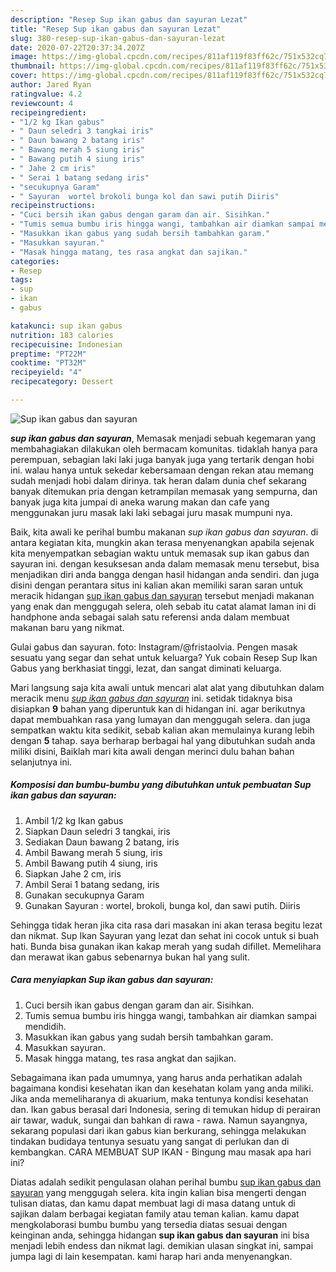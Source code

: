 ```yaml
---
description: "Resep Sup ikan gabus dan sayuran Lezat"
title: "Resep Sup ikan gabus dan sayuran Lezat"
slug: 380-resep-sup-ikan-gabus-dan-sayuran-lezat
date: 2020-07-22T20:37:34.207Z
image: https://img-global.cpcdn.com/recipes/811af119f83ff62c/751x532cq70/sup-ikan-gabus-dan-sayuran-foto-resep-utama.jpg
thumbnail: https://img-global.cpcdn.com/recipes/811af119f83ff62c/751x532cq70/sup-ikan-gabus-dan-sayuran-foto-resep-utama.jpg
cover: https://img-global.cpcdn.com/recipes/811af119f83ff62c/751x532cq70/sup-ikan-gabus-dan-sayuran-foto-resep-utama.jpg
author: Jared Ryan
ratingvalue: 4.2
reviewcount: 4
recipeingredient:
- "1/2 kg Ikan gabus"
- " Daun seledri 3 tangkai iris"
- " Daun bawang 2 batang iris"
- " Bawang merah 5 siung iris"
- " Bawang putih 4 siung iris"
- " Jahe 2 cm iris"
- " Serai 1 batang sedang iris"
- "secukupnya Garam"
- " Sayuran  wortel brokoli bunga kol dan sawi putih Diiris"
recipeinstructions:
- "Cuci bersih ikan gabus dengan garam dan air. Sisihkan."
- "Tumis semua bumbu iris hingga wangi, tambahkan air diamkan sampai mendidih."
- "Masukkan ikan gabus yang sudah bersih tambahkan garam."
- "Masukkan sayuran."
- "Masak hingga matang, tes rasa angkat dan sajikan."
categories:
- Resep
tags:
- sup
- ikan
- gabus

katakunci: sup ikan gabus 
nutrition: 183 calories
recipecuisine: Indonesian
preptime: "PT22M"
cooktime: "PT32M"
recipeyield: "4"
recipecategory: Dessert

---
```



![Sup ikan gabus dan sayuran](https://img-global.cpcdn.com/recipes/811af119f83ff62c/751x532cq70/sup-ikan-gabus-dan-sayuran-foto-resep-utama.jpg)

<b><i>sup ikan gabus dan sayuran</i></b>, Memasak menjadi sebuah kegemaran yang membahagiakan dilakukan oleh bermacam komunitas. tidaklah hanya para perempuan, sebagian laki laki juga banyak juga yang tertarik dengan hobi ini. walau hanya untuk sekedar kebersamaan dengan rekan atau memang sudah menjadi hobi dalam dirinya. tak heran dalam dunia chef sekarang banyak ditemukan pria dengan ketrampilan memasak yang sempurna, dan banyak juga kita jumpai di aneka warung makan dan cafe yang menggunakan juru masak laki laki sebagai juru masak mumpuni nya.

Baik, kita awali ke perihal bumbu makanan <i>sup ikan gabus dan sayuran</i>. di antara kegiatan kita, mungkin akan terasa menyenangkan apabila sejenak kita menyempatkan sebagian waktu untuk memasak sup ikan gabus dan sayuran ini. dengan kesuksesan anda dalam memasak menu tersebut, bisa menjadikan diri anda bangga dengan hasil hidangan anda sendiri. dan juga disini dengan perantara situs ini kalian akan memiliki saran saran untuk meracik hidangan <u>sup ikan gabus dan sayuran</u> tersebut menjadi makanan yang enak dan menggugah selera, oleh sebab itu catat alamat laman ini di handphone anda sebagai salah satu referensi anda dalam membuat makanan baru yang nikmat.

Gulai gabus dan sayuran. foto: Instagram/@fristaolvia. Pengen masak sesuatu yang segar dan sehat untuk keluarga? Yuk cobain Resep Sup Ikan Gabus yang berkhasiat tinggi, lezat, dan sangat diminati keluarga.


Mari langsung saja kita awali untuk mencari alat alat yang dibutuhkan dalam meracik menu <u><i>sup ikan gabus dan sayuran</i></u> ini. setidak tidaknya bisa disiapkan <b>9</b> bahan yang diperuntuk kan di hidangan ini. agar berikutnya dapat membuahkan rasa yang lumayan dan menggugah selera. dan juga sempatkan waktu kita sedikit, sebab kalian akan memulainya kurang lebih dengan <b>5</b> tahap. saya berharap berbagai hal yang dibutuhkan sudah anda miliki disini, Baiklah mari kita awali dengan merinci dulu bahan bahan selanjutnya ini.

<!--inarticleads1-->

##### Komposisi dan bumbu-bumbu yang dibutuhkan untuk pembuatan Sup ikan gabus dan sayuran:

1. Ambil 1/2 kg Ikan gabus
1. Siapkan  Daun seledri 3 tangkai, iris
1. Sediakan  Daun bawang 2 batang, iris
1. Ambil  Bawang merah 5 siung, iris
1. Ambil  Bawang putih 4 siung, iris
1. Siapkan  Jahe 2 cm, iris
1. Ambil  Serai 1 batang sedang, iris
1. Gunakan secukupnya Garam
1. Gunakan  Sayuran : wortel, brokoli, bunga kol, dan sawi putih. Diiris


Sehingga tidak heran jika cita rasa dari masakan ini akan terasa begitu lezat dan nikmat. Sup Ikan Sayuran yang lezat dan sehat ini cocok untuk si buah hati. Bunda bisa gunakan ikan kakap merah yang sudah difillet. Memelihara dan merawat ikan gabus sebenarnya bukan hal yang sulit. 

<!--inarticleads2-->

##### Cara menyiapkan Sup ikan gabus dan sayuran:

1. Cuci bersih ikan gabus dengan garam dan air. Sisihkan.
1. Tumis semua bumbu iris hingga wangi, tambahkan air diamkan sampai mendidih.
1. Masukkan ikan gabus yang sudah bersih tambahkan garam.
1. Masukkan sayuran.
1. Masak hingga matang, tes rasa angkat dan sajikan.


Sebagaimana ikan pada umumnya, yang harus anda perhatikan adalah bagaimana kondisi kesehatan ikan dan kesehatan kolam yang anda miliki. Jika anda memeliharanya di akuarium, maka tentunya kondisi kesehatan dan. Ikan gabus berasal dari Indonesia, sering di temukan hidup di perairan air tawar, waduk, sungai dan bahkan di rawa - rawa. Namun sayangnya, sekarang populasi dari ikan gabus kian berkurang, sehingga melakukan tindakan budidaya tentunya sesuatu yang sangat di perlukan dan di kembangkan. CARA MEMBUAT SUP IKAN - Bingung mau masak apa hari ini? 

Diatas adalah sedikit pengulasan olahan perihal bumbu <u>sup ikan gabus dan sayuran</u> yang menggugah selera. kita ingin kalian bisa mengerti dengan tulisan diatas, dan kamu dapat membuat lagi di masa datang untuk di sajikan dalam berbagai kegiatan family atau teman kalian. kamu dapat mengkolaborasi bumbu bumbu yang tersedia diatas sesuai dengan keinginan anda, sehingga hidangan <b>sup ikan gabus dan sayuran</b> ini bisa menjadi lebih endess dan nikmat lagi. demikian ulasan singkat ini, sampai jumpa lagi di lain kesempatan. kami harap hari anda menyenangkan.
